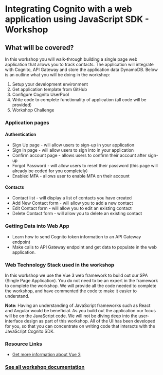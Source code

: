 # Integrating Cognito with a web application using JavaScript SDK - Workshop

## What will be covered?

In this workshop you will walk-through building a single page web application that allows you to track contacts. The application will integrate with Cognito, API Gateway and store the application data DynamoDB. Below is an outline what you will be doing in the workshop:

1. Setup your development environment
2. Get application template from GitHub
3. Configure Cognito UserPool
4. Write code to complete functionality of application (all code will be provided)
5. Workshop Challenge

### Application pages

#### Authentication

- Sign Up page - will allow users to sign-up in your application
- Sign In page - will allow users to sign into in your application
- Confirm account page - allows users to confirm their account after sign-up
- Forgot Password - will allow users to reset their password (this page will already be coded for you completely)
- Enabled MFA - allows user to enable MFA on their account

#### Contacts

- Contact list - will display a list of contacts you have created
- Add New Contact form - will allow you to add a new contact
- Edit Contact form - will allow you to edit an existing contact
- Delete Contact form - will allow you to delete an existing contact

### Getting Data into Web App

- Learn how to send Cognito token information to an API Gateway endpoint
- Make calls to API Gateway endpoint and get data to populate in the web application.

### Web Technology Stack used in the workshop

In this workshop we use the Vue 3 web framework to build out our SPA (Single Page Application). You do not need to be an expert in the framework to complete the workshop. We will provide all the code needed to complete the workshop, and have commented the code to make it easier to understand.

**Note:** Having an understanding of JavaScript frameworks such as React and Angular would be beneficial. As you build out the application our focus will be on the JavaScript code. We will not be diving deep into the user-interface design as part of this workshop. All of the UI has been developed for you, so that you can concentrate on writing code that interacts with the JavaScript Cognito SDK.

### Resource Links

- [Get more information about Vue 3](https://v3.vuejs.org/)

### [See all workshop documentation](https://github.com/aws-samples/amazon-cognito-vue-workshop)
